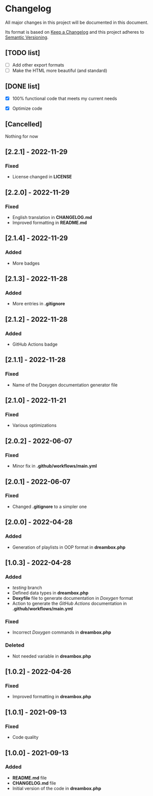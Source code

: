 # Changelog
All major changes in this project will be documented in this document.

Its format is based on [Keep a Changelog](https://keepachangelog.com/en/1.0.0/) and this project adheres to [Semantic Versioning](https://semver.org/spec/v2.0.0.html).

## [TODO list]
- [ ] Add other export formats
- [ ] Make the HTML more beautiful (and standard)

## [DONE list]
- [x] 100% functional code that meets my current needs
- [x] Optimize code


## [Cancelled]
Nothing for now

## [2.2.1] - 2022-11-29
### Fixed
- License changed in **LICENSE**

## [2.2.0] - 2022-11-29
### Fixed
- English translation in **CHANGELOG.md**
- Improved formatting in **README.md**

## [2.1.4] - 2022-11-29
### Added
- More badges

## [2.1.3] - 2022-11-28
### Added
- More entries in **.gitignore**

## [2.1.2] - 2022-11-28
### Added
- GitHub Actions badge

## [2.1.1] - 2022-11-28
### Fixed
- Name of the Doxygen documentation generator file

## [2.1.0] - 2022-11-21
### Fixed
- Various optimizations

## [2.0.2] - 2022-06-07
### Fixed
- Minor fix in **.github/workflows/main.yml**

## [2.0.1] - 2022-06-07
### Fixed
- Changed **.gitignore** to a simpler one

## [2.0.0] - 2022-04-28
### Added
- Generation of playlists in OOP format in **dreambox.php**

## [1.0.3] - 2022-04-28
### Added
- *testing* branch
- Defined data types in **dreambox.php**
- **Doxyfile** file to generate documentation in *Doxygen* format
- Action to generate the *GitHub Actions* documentation in **.github/workflows/main.yml**

### Fixed
- Incorrect *Doxygen* commands in **dreambox.php**

### Deleted
- Not needed variable in **dreambox.php**

## [1.0.2] - 2022-04-26
### Fixed
- Improved formatting in **dreambox.php**

## [1.0.1] - 2021-09-13
### Fixed
- Code quality

## [1.0.0] - 2021-09-13
### Added
- **README.md** file
- **CHANGELOG.md** file
- Initial version of the code in **dreambox.php**
